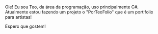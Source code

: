   Oie! Eu sou Teo, da área da programação, uso principalmente C#.
Atualmente estou fazendo um projeto o "PorTeoFolio" que é um portifolio
para artistas!

Espero que gostem!
